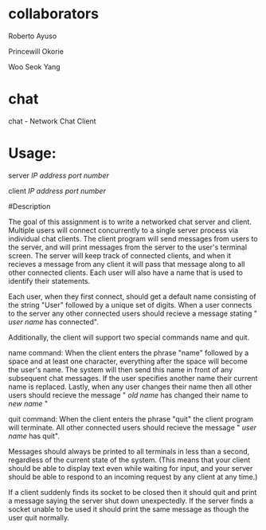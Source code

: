 # collaborators
Roberto Ayuso

Princewill Okorie

Woo Seok Yang

# chat
chat - Network Chat Client

# Usage:

server *IP address* *port number*

client *IP address* *port number*

#Description

The goal of this assignment is to write a networked chat server and client. Multiple users will connect concurrently to a single server process via individual chat clients. The client program will send messages from users to the server, and will print messages from the server to the user's terminal screen. The server will keep track of connected clients, and when it recieves a message from any client it will pass that message along to all other connected clients. Each user will also have a name that is used to identify their statements.

Each user, when they first connect, should get a default name consisting of the string "User" followed by a unique set of digits. When a user connects to the server any other connected users should recieve a message stating " *user name* has connected".

Additionally, the client will support two special commands name and quit.

name command: When the client enters the phrase "name" followed by a space and at least one character, everything after the space will become the user's name. The system will then send this name in front of any subsequent chat messages. If the user specifies another name their current name is replaced. Lastly, when any user changes their name then all other users should recieve the message " *old name* has changed their name to *new name* "

quit command: When the client enters the phrase "quit" the client program will terminate. All other connected users should recieve the message " *user name* has quit".

Messages should always be printed to all terminals in less than a second, regardless of the current state of the system. (This means that your client should be able to display text even while waiting for input, and your server should be able to respond to an incoming request by any client at any time.)

If a client suddenly finds its socket to be closed then it should quit and print a message saying the server shut down unexpectedly. If the server finds a socket unable to be used it should print the same message as though the user quit normally.
